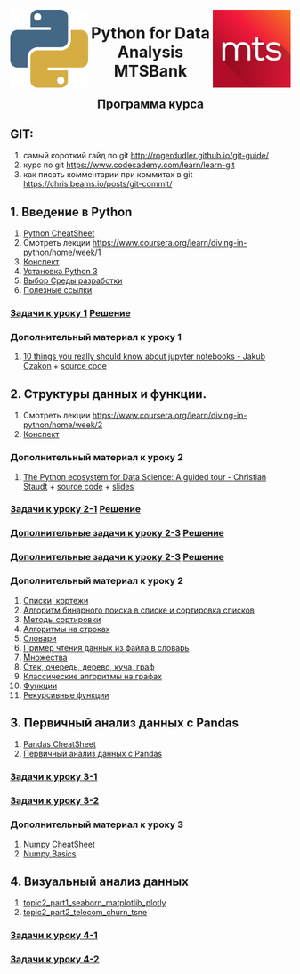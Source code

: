 
<img src="imgs/python.png" align="left" height="140" width="140"><img src="imgs/mts.jpeg" align="right" height="140" width="140"><center><h1> Python for Data Analysis MTSBank</h1><h2>Программа курса</h2></center>

## GIT:
1. самый короткий гайд по git http://rogerdudler.github.io/git-guide/
2. курс по git https://www.codecademy.com/learn/learn-git
3. как писать комментарии при коммитах в git https://chris.beams.io/posts/git-commit/

## 1. Введение в Python
1. [Python CheatSheet](https://github.com/vboyadzhi/python-for-data-analysis-2018/blob/master/data/python_cheatsheet.pdf)
2. Смотреть лекции https://www.coursera.org/learn/diving-in-python/home/week/1
3. [Конспект](https://github.com/vboyadzhi/python-for-data-analysis-2018/blob/master/01/01_конспект.pdf)
4. [Установка Python 3](https://github.com/vboyadzhi/python-for-data-analysis-2018/blob/master/01/01_00_%D0%A3%D1%81%D1%82%D0%B0%D0%BD%D0%BE%D0%B2%D0%BA%D0%B0%20Python%203.md)
5. [Выбор Среды разработки](https://github.com/vboyadzhi/python-for-data-analysis-2018/blob/master/01/01_01_%D0%92%D1%8B%D0%B1%D0%BE%D1%80%20%D0%A1%D1%80%D0%B5%D0%B4%D1%8B%20%D1%80%D0%B0%D0%B7%D1%80%D0%B0%D0%B1%D0%BE%D1%82%D0%BA%D0%B8.md)
6. [Полезные ссылки](https://github.com/vboyadzhi/python-for-data-analysis-2018/blob/master/01/01_02_%D0%9F%D0%BE%D0%BB%D0%B5%D0%B7%D0%BD%D1%8B%D0%B5%20%D1%81%D1%81%D1%8B%D0%BB%D0%BA%D0%B8.md)

### [Задачи к уроку 1](https://github.com/vboyadzhi/python-for-data-analysis-2018/blob/master/tasks/01_tasks.ipynb) [Решение](https://github.com/vboyadzhi/python-for-data-analysis-2018/blob/master/tasks/01_tasks_solutions.ipynb)

### Дополнительный материал к уроку 1
 1. [10 things you really should know about jupyter notebooks - Jakub Czakon](https://www.youtube.com/watch?v=FwUcJFSAfQw) + [source code](https://github.com/deepsense-ai/pydatawarsaw-notebooks)


## 2. Структуры данных и функции.
1. Смотреть лекции https://www.coursera.org/learn/diving-in-python/home/week/2
2. [Конспект](https://github.com/vboyadzhi/python-for-data-analysis-2018/blob/master/02/02_конспект.pdf)

### Дополнительный материал к уроку 2
 1. [The Python ecosystem for Data Science: A guided tour - Christian Staudt](https://www.youtube.com/watch?v=EBgUiuFXE3E) + [source code](https://github.com/vboyadzhi/python-for-data-analysis-2018/tree/master/02-lection) + [slides](https://github.com/vboyadzhi/python-for-data-analysis-2018/tree/master/02-lection/PythonDataScienceEcosystem-Slides-slides.pdf)

### [Задачи к уроку 2-1](https://github.com/vboyadzhi/python-for-data-analysis-2018/blob/master/tasks/02_1_tasks.ipynb) [Решение](https://github.com/vboyadzhi/python-for-data-analysis-2018/blob/master/tasks/02_1_tasks_solutions.ipynb)
### [Дополнительные задачи к уроку 2-3](https://github.com/vboyadzhi/python-for-data-analysis-2018/blob/master/tasks/02_2_tasks.ipynb) [Решение](https://github.com/vboyadzhi/python-for-data-analysis-2018/blob/master/tasks/02_2_tasks_solutions.ipynb)
### [Дополнительные задачи к уроку 2-3](https://github.com/vboyadzhi/python-for-data-analysis-2018/blob/master/tasks/02_3_tasks.ipynb) [Решение](https://github.com/vboyadzhi/python-for-data-analysis-2018/blob/master/tasks/02_3_tasks_solutions.ipynb)

### Дополнительный материал к уроку 2
 1. [Списки, кортежи](https://github.com/vboyadzhi/python-for-data-analysis-2018/blob/master/02/lesson3_part1_lists_tuples.ipynb)
 2. [Алгоритм бинарного поиска в списке и сортировка списков](https://github.com/vboyadzhi/python-for-data-analysis-2018/blob/master/02/lesson3_part2_search_sort.ipynb)
 3. [Методы сортировки](https://github.com/vboyadzhi/python-for-data-analysis-2018/blob/master/02/lesson3_part2_sorting.ipynb)
 4. [Алгоритмы на строках](https://github.com/vboyadzhi/python-for-data-analysis-2018/blob/master/02/lesson3_part3_string_algo.ipynb)
 5. [Словари](https://github.com/vboyadzhi/python-for-data-analysis-2018/blob/master/02/lesson3_part4_dictionaries.ipynb)
 6. [Пример чтения данных из файла в словарь](https://github.com/vboyadzhi/python-for-data-analysis-2018/blob/master/02/lesson3_part5_reading_file_to_dict.ipynb)
 7. [Множества](https://github.com/vboyadzhi/python-for-data-analysis-2018/blob/master/02/lesson3_part6_sets.ipynb)
 8. [Стек, очередь, дерево, куча, граф](https://github.com/vboyadzhi/python-for-data-analysis-2018/blob/master/02/lesson4_part1_data_structures.ipynb)
 9. [Классические алгоритмы на графах](https://github.com/vboyadzhi/python-for-data-analysis-2018/blob/master/02/lesson4_part2_graph_algo.ipynb)
 10. [Функции](https://github.com/vboyadzhi/python-for-data-analysis-2018/blob/master/02/lesson5_part1_functions.ipynb)
 11. [Рекурсивные функции](https://github.com/vboyadzhi/python-for-data-analysis-2018/blob/master/02/lesson5_part2_recursion.ipynb)

## 3. Первичный анализ данных с Pandas

1. [Pandas CheatSheet](https://github.com/vboyadzhi/python-for-data-analysis-2018/blob/master/data/Pandas_Cheat_Sheet.pdf)
2. [Первичный анализ данных с Pandas](https://github.com/vboyadzhi/python-for-data-analysis-2018/blob/master/03/topic1_habr_pandas.ipynb)

### [Задачи к уроку 3-1](https://github.com/vboyadzhi/python-for-data-analysis-2018/blob/master/tasks/03_1_tasks.ipynb)
### [Задачи к уроку 3-2](https://github.com/vboyadzhi/python-for-data-analysis-2018/blob/master/tasks/03_2_tasks.ipynb)

### Дополнительный материал к уроку 3
1. [Numpy CheatSheet](https://github.com/vboyadzhi/python-for-data-analysis-2018/blob/master/data/numpy_cheatsheet.pdf)
2. [Numpy Basics](https://github.com/vboyadzhi/python-for-data-analysis-2018/blob/master/03/topic1_habr_pandas.ipynb)


## 4. Визуальный анализ данных

1. [topic2_part1_seaborn_matplotlib_plotly](https://github.com/vboyadzhi/python-for-data-analysis-2018/blob/master/04/topic2_part1_seaborn_matplotlib_plotly.ipynb)
2. [topic2_part2_telecom_churn_tsne](https://github.com/vboyadzhi/python-for-data-analysis-2018/blob/master/04/topic2_part2_telecom_churn_tsne.ipynb)

### [Задачи к уроку 4-1](https://github.com/vboyadzhi/python-for-data-analysis-2018/blob/master/tasks/04_01_tasks.ipynb)
### [Задачи к уроку 4-2](https://github.com/vboyadzhi/python-for-data-analysis-2018/blob/master/tasks/04_02_tasks.ipynb)
